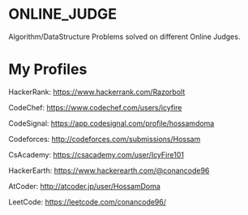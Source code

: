 # ONLINE_JUDGE
Algorithm/DataStructure Problems solved on different Online Judges.

# My Profiles

HackerRank: https://www.hackerrank.com/Razorbolt

CodeChef: https://www.codechef.com/users/icyfire

CodeSignal: https://app.codesignal.com/profile/hossamdoma

Codeforces: http://codeforces.com/submissions/Hossam

CsAcademy: https://csacademy.com/user/IcyFire101

HackerEarth: https://www.hackerearth.com/@conancode96

AtCoder: http://atcoder.jp/user/HossamDoma

LeetCode: https://leetcode.com/conancode96/
